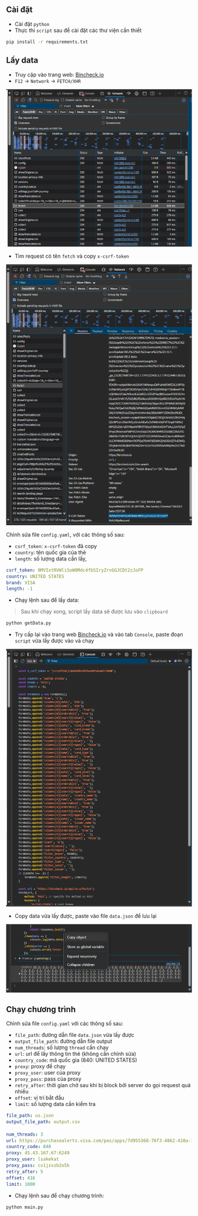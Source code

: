 ## Cài đặt

-   Cài đặt `python`
-   Thực thi `script` sau để cài đặt các thư viện cần thiết

```bash
pip install -r requirements.txt
```

## Lấy data

-   Truy cập vào trang web: [Bincheck.io](https://bincheck.io/vi/bin-search)
-   `F12` -> `Network` -> `FETCH/XHR`

![alt text](image.png)

-   Tìm request có tên `fetch` và copy `x-csrf-token`

![alt text](image-1.png)

Chỉnh sửa file `config.yaml`, với các thông số sau:

-   `csrf_token`: `x-csrf-token` đã copy
-   `country`: tên quốc gia của thẻ
-   `length`: số lượng data cần lấy,

```yaml
csrf_token: 0MVIxtRVWliSoW0Mdc4fbSIryZrvGGJCDt2zJoFP
country: UNITED STATES
brand: VISA
length: -1
```

-   Chạy lệnh sau để lấy data: 

> Sau khi chạy xong, script lấy data sẽ được lưu vào `clipboard`

```bash
python getData.py
```

-   Try cấp lại vào trang web [Bincheck.io](https://bincheck.io/vi/bin-search) và vào tab `Console`, paste đoạn `script` vừa lấy được vào và chạy

![alt text](image-2.png)

-  Copy data vừa lấy được, paste vào file `data.json` để lưu lại

![alt text](image-3.png)

## Chạy chương trình

Chỉnh sửa file `config.yaml` với các thông số sau:

-   `file_path`: đường dẫn file `data.json` vừa lấy được
-   `output_file_path`: đường dẫn file output
-   `num_threads`: số lượng `thread` cần chạy
-   `url`: url để lấy thông tin thẻ (không cần chỉnh sửa)
-   `country_code`: mã quốc gia (840: UNITED STATES)
-   `proxy`: proxy để chạy
-   `proxy_user`: user của proxy
-   `proxy_pass`: pass của proxy
-   `retry_after`: thời gian chờ sau khi bị block bởi server do gọi request quá nhiều
-   `offset`: vị trí bắt đầu
-   `limit`: số lượng data cần kiểm tra

```yaml
file_path: us.json
output_file_path: output.csv

num_threads: 3
url: https://purchasealerts.visa.com/pas/apps/7d955368-76f3-4862-410a-18d406710101/issuerOptStatus
country_code: 840
proxy: 45.43.167.67:6249
proxy_user: lsakekat
proxy_pass: cx1jzxzb2o5k
retry_after: 5
offset: 416
limit: 1000
```

-   Chạy lệnh sau để chạy chương trình:

```bash
python main.py
```